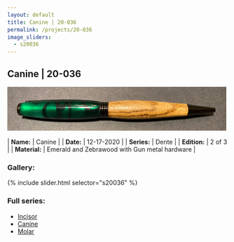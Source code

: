 ```yaml
---
layout: default
title: Canine | 20-036
permalink: /projects/20-036
image_sliders:
  - s20036
---
```


## Canine | 20-036

![Your Pencil](/projects/imgs/20036/header-20-036.png)

| **Name:**     | Canine      |
| **Date:**     | 12-17-2020  |
| **Series:**   | Dente       |
| **Edition:**  | 2 of 3      |
| **Material:** | Emerald and Zebrawood with Gun metal hardware |

### Gallery:

{% include slider.html selector="s20036" %}

### Full series:

- [Incisor](/projects/20-037)
- [Canine](/projects/20-036)
- [Molar](/projects/20-014)
